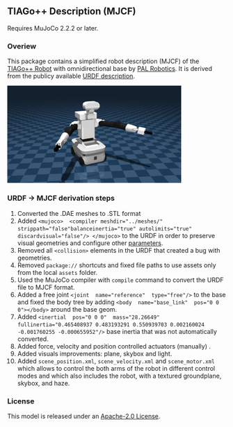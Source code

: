 ## TIAGo++ Description (MJCF)

Requires MuJoCo 2.2.2 or later.

### Overiew

This package contains a simplified robot description (MJCF) of the [TIAGo++ Robot](https://pal-robotics.com/robots/tiago/) with omnidirectional base by [PAL Robotics](https://pal-robotics.com/). It is derived from the publicy available [URDF description](https://github.com/pal-robotics/tiago_dual_robot/blob/kinetic-devel/tiago_dual_description/). 

<p float="left">
  <img src="tiago_dual.png" width="400">
</p>


### URDF -> MJCF derivation steps

 1. Converted the .DAE meshes to .STL format
 2.  Added   `<mujoco>  <compiler meshdir="../meshes/" strippath="false"balanceinertia="true" autolimits="true" discardvisual="false"/> </mujoco>` to the URDF in order to preserve visual geometries and configure other [parameters](https://mujoco.readthedocs.io/en/stable/XMLreference.html#compiler).
 3.  Removed all `<collision>` elements in the URDF that created a bug with geometries.
 4. Removed `package://` shortcuts and fixed file paths to use assets only from the local `assets` folder. 
 5.  Used the MuJoCo compiler with `compile` command to convert the URDF file to MJCF  format.
 6. Added a free joint `<joint  name="reference"  type="free"/>` to the base and fixed the body tree by adding `<body  name="base_link"  pos="0 0 0"></body>` around the base geom.
 7. Added `<inertial  pos="0 0 0"  mass="28.26649"  fullinertia="0.465408937 0.483193291 0.550939703 0.002160024 -0.001760255 -0.000655952"/>` base inertia that was not automatically converted.
 8. Added force, velocity and position controlled actuators (manually) .
 9. Added visuals improvements: plane, skybox and light. 
 10. Added `scene_position.xml`, `scene_velocity.xml` and `scene_motor.xml` which allows to control the both arms of the robot in different control modes and which also includes the robot, with a textured groundplane, skybox, and haze.

### License

This model is released under an [Apache-2.0 License](LICENSE).
